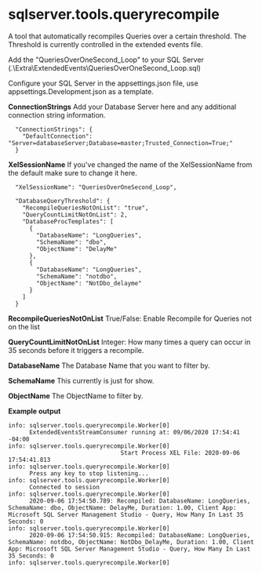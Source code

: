 # sqlserver.tools.queryrecompile
A tool that automatically recompiles Queries over a certain threshold.  The Threshold is currently controlled in the extended events file.

Add the "QueriesOverOneSecond_Loop" to your SQL Server (.\Extra\ExtendedEvents\QueriesOverOneSecond_Loop.sql)

Configure your SQL Server in the appsettings.json file, use appsettings.Development.json as a template.

**ConnectionStrings**
Add your Database Server here and any additional connection string information.
```
  "ConnectionStrings": {
    "DefaultConnection": "Server=databaseServer;Database=master;Trusted_Connection=True;"
  }
```

**XelSessionName**
If you've changed the name of the XelSessionName from the default make sure to change it here.
```
  "XelSessionName": "QueriesOverOneSecond_Loop",
```
```
  "DatabaseQueryThreshold": {
    "RecompileQueriesNotOnList": "true",
    "QueryCountLimitNotOnList": 2,
    "DatabaseProcTemplates": [
      {
        "DatabaseName": "LongQueries",
        "SchemaName": "dbo",
        "ObjectName": "DelayMe"
      },
      {
        "DatabaseName": "LongQueries",
        "SchemaName": "notdbo",
        "ObjectName": "NotDbo_delayme"
      }
    ]
  }
```
**RecompileQueriesNotOnList**
True/False: Enable Recompile for Queries not on the list

**QueryCountLimitNotOnList**
Integer: How many times a query can occur in 35 seconds before it triggers a recompile.

**DatabaseName**
The Database Name that you want to filter by.

**SchemaName**
This currently is just for show.

**ObjectName**
The ObjectName to filter by.

**Example output**
```
info: sqlserver.tools.queryrecompile.Worker[0]
      ExtendedEventsStreamConsumer running at: 09/06/2020 17:54:41 -04:00
info: sqlserver.tools.queryrecompile.Worker[0]
                                Start Process XEL File: 2020-09-06 17:54:41.813
info: sqlserver.tools.queryrecompile.Worker[0]
      Press any key to stop listening...
info: sqlserver.tools.queryrecompile.Worker[0]
      Connected to session
info: sqlserver.tools.queryrecompile.Worker[0]
      2020-09-06 17:54:50.789: Recompiled: DatabaseName: LongQueries, SchemaName: dbo, ObjectName: DelayMe, Duration: 1.00, Client App: Microsoft SQL Server Management Studio - Query, How Many In Last 35 Seconds: 0
info: sqlserver.tools.queryrecompile.Worker[0]
      2020-09-06 17:54:50.915: Recompiled: DatabaseName: LongQueries, SchemaName: notdbo, ObjectName: NotDbo_DelayMe, Duration: 1.00, Client App: Microsoft SQL Server Management Studio - Query, How Many In Last 35 Seconds: 0
info: sqlserver.tools.queryrecompile.Worker[0]
```


